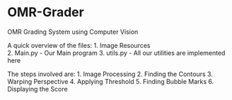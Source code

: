 # OMR-Grader
OMR Grading System using Computer Vision

A quick overview of the files:
    1. Image Resources  
    2. Main.py          - Our Main program
    3. utils.py         - All our utilities are implemented here
    
The steps involved are:
    1. Image Processing
    2. Finding the Contours
    3. Warping Perspective
    4. Applying Threshold
    5. Finding Bubble Marks
    6. Displaying the Score
